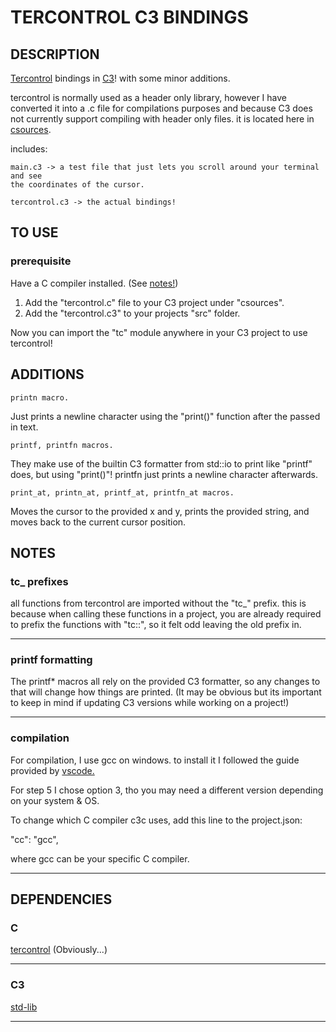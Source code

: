 TERCONTROL C3 BINDINGS
====

## DESCRIPTION

[Tercontrol](https://github.com/ZackeryRSmith/tercontrol.git) bindings in [C3](https://c3-lang.org/)! with some minor additions.

tercontrol is normally used as a header only library, however I have converted it into a .c file for 
compilations purposes and because C3 does not currently support compiling with header only files. it is located 
here in [csources](/csource/tercontrol.c).

includes:
	
	main.c3 -> a test file that just lets you scroll around your terminal and see 
	the coordinates of the cursor.

	tercontrol.c3 -> the actual bindings!

## TO USE
### prerequisite
Have a C compiler installed. (See [notes!](#compilation))

1. Add the "tercontrol.c" file to your C3 project under "csources".
2. Add the "tercontrol.c3" to your projects "src" folder.

Now you can import the "tc" module anywhere in your C3 project to use tercontrol!

## ADDITIONS

	printn macro.

Just prints a newline character using the "print()" function after the passed in text.

	printf, printfn macros. 

They make use of the builtin C3 formatter from std::io to print like "printf" does, but using 
"print()"! printfn just prints a newline character afterwards.

	print_at, printn_at, printf_at, printfn_at macros.

Moves the cursor to the provided x and y, prints the provided string, and moves back to the current 
cursor position.

## NOTES

### tc_ prefixes
all functions from tercontrol are imported without the "tc_" prefix. this is because when calling these 
functions in a project, you are already required to prefix the functions with "tc::", so it felt odd leaving the old prefix in.
_______

### printf formatting
The printf* macros all rely on the provided C3 formatter, so any changes to that will change how
things are printed. (It may be obvious but its important to keep in mind if updating C3 versions while 
working on a project!)
_______

### compilation
For compilation, I use gcc on windows. to install it I followed the guide provided by [vscode.](https://code.visualstudio.com/docs/cpp/config-mingw)

For step 5 I chose option 3, tho you may need a different version depending on your system & OS. 

To change which C compiler c3c uses, add this line to the project.json:

"cc": "gcc",

where gcc can be your specific C compiler.
_______

## DEPENDENCIES

### C
[tercontrol](https://github.com/ZackeryRSmith/tercontrol.git) (Obviously...)
_______


### C3
[std-lib](https://c3-lang.org/references/docs/stdlib_refcard/)
_______
